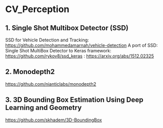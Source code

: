 # CV_Perception
## 1. Single Shot Multibox Detector (SSD)
SSD for Vehicle Detection and Tracking: https://github.com/mohammedamarnah/vehicle-detection
A port of SSD: Single Shot MultiBox Detector to Keras framework: https://github.com/rykov8/ssd_keras
: https://arxiv.org/abs/1512.02325

## 2. Monodepth2
https://github.com/nianticlabs/monodepth2

## 3. 3D Bounding Box Estimation Using Deep Learning and Geometry
https://github.com/skhadem/3D-BoundingBox
